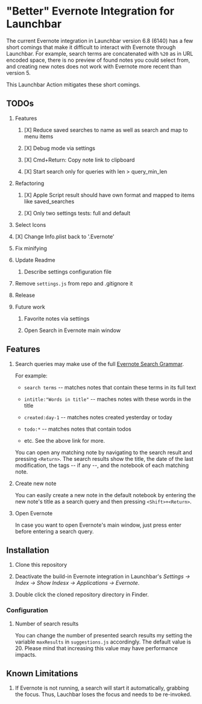 # "Better" Evernote Integration for Launchbar

The current Evernote integration in Launchbar version 6.8 (6140) has a few short comings that make it difficult to interact with Evernote through Launchbar. For example, search terms are concatenated with `%20` as in URL encoded space, there is no preview of found notes you could select from, and creating new notes does not work with Evernote more recent than version 5.

This Launchbar Action mitigates these short comings.


## TODOs

1. Features

    1. [X] Reduce saved searches to name as well as search and map to menu items

    1. [X] Debug mode via settings

    1. [X] Cmd+Return: Copy note link to clipboard

    1. [X] Start search only for queries with len > query_min_len

1. Refactoring

    1. [X] Apple Script result should have own format and mapped to items like saved_searches

    1. [X] Only two settings tests: full and default

1. Select Icons

1. [X] Change Info.plist back to '.Evernote'

1. Fix minifying

1. Update Readme

    1. Describe settings configuration file

1. Remove  `settings.js` from repo and .gitignore it

1. Release

1. Future work

    1. Favorite notes via settings

    1. Open Search in Evernote main window

## Features

1. Search queries may make use of the full [Evernote Search Grammar](https://dev.evernote.com/doc/articles/search_grammar.php).

    For example:

    * `search terms` -- matches notes that contain these terms in its full text

    * `intitle:"Words in title"` -- maches notes with these words in the title

    * `created:day-1` -- matches notes created yesterday or today

    * `todo:*` -- matches notes that contain todos

    * etc. See the above link for more.

    You can open any matching note by navigating to the search result and pressing `<Return>`. The search results show the title, the date of the last modification, the tags -- if any --, and the notebook of each matching note.

1. Create new note

    You can easily create a new note in the default notebook by entering the new note's title as a search query and then pressing `<Shift>+<Return>`.

1. Open Evernote

    In case you want to open Evernote's main window, just press enter before entering a search query.


## Installation

1. Clone this repository

1. Deactivate the build-in Evernote integration in Launchbar's _Settings -> Index -> Show Indesx ->  Applications -> Evernote_.

1. Double click the cloned repository directory in Finder.


### Configuration

1. Number of search results

    You can change the number of presented search results my setting the variable `maxResults` in `suggestions.js` accordingly. The default value is 20. Please mind that increasing this value may have performance impacts.


## Known Limitations

1. If Evernote is not running, a search will start it automatically, grabbing the focus. Thus, Lauchbar loses the focus and needs to be re-invoked.

